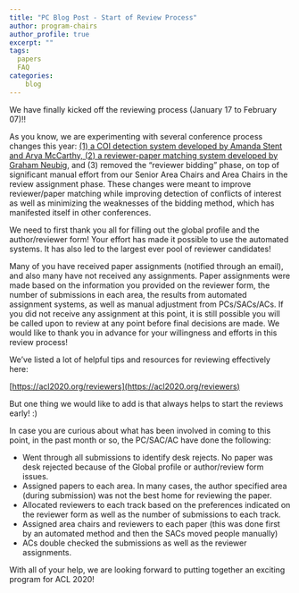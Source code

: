 ```yaml
---
title: "PC Blog Post - Start of Review Process"
author: program-chairs
author_profile: true
excerpt: ""
tags:
  papers
  FAQ
categories:
    blog
---
```



We have finally kicked off the reviewing process (January 17 to February 07)!! 

As you know, we are experimenting with several  conference process changes this year:  [(1) a COI detection system developed by Amanda Stent and Arya McCarthy, (2) a reviewer-paper matching system developed by Graham Neubig](https://acl2020.org/blog/conflict-of-interest/), and (3) removed the “reviewer bidding” phase, on top of significant manual effort from our Senior Area Chairs and Area Chairs in the review assignment phase. These changes were meant to improve reviewer/paper matching while improving detection of conflicts of interest as well as minimizing the weaknesses of the bidding method, which has manifested itself in other conferences.

We need to first thank you all for filling out the global profile and the author/reviewer form! Your effort has made it possible to use the automated systems. It has also led to the largest ever pool of reviewer candidates!   

Many of you have received paper assignments (notified through an email), and also many have not received any assignments. Paper assignments were made based on the information you provided on the reviewer form, the number of submissions in each area, the results from automated assignment systems, as well as manual adjustment from PCs/SACs/ACs.  If you did not receive any assignment at this point, it is still possible you will be called upon to review at any point before final decisions are made. We would like to thank you in advance for your willingness and efforts in this review process! 

We’ve listed a lot of helpful tips and resources for reviewing effectively here:

[https://acl2020.org/reviewers](https://acl2020.org/reviewers)

But one thing we would like to add is that always helps to start the reviews early!  :)   

In case you are curious about what has been involved in coming to this point, in the past month or so, the PC/SAC/AC have done the following: 

- Went through all submissions to identify desk rejects. No paper was desk rejected because of the Global profile or author/review form issues.  
- Assigned papers to each area. In many cases, the author specified area (during submission) was not the best home for reviewing the paper. 
- Allocated reviewers to each track based on the preferences indicated on the reviewer form as well as the number of submissions to each track. 
- Assigned area chairs and reviewers to each paper (this was done first by an automated method and then the SACs moved people manually)
- ACs double checked the submissions as well as the reviewer assignments. 

With all of your help, we are looking forward to putting together an exciting program for ACL 2020!
